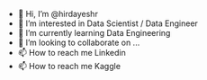 - 👋 Hi, I’m @hirdayeshr
- 👀 I’m interested in  Data Scientist / Data Engineer
- 🌱 I’m currently learning Data Engineering
- 💞️ I’m looking to collaborate on ...
- 📫 How to reach me  Linkedin
- 📫 How to reach me Kaggle

<!---
hirdayeshr/hirdayeshr is a ✨ special ✨ repository because its `README.md` (this file) appears on your GitHub profile.
You can click the Preview link to take a look at your changes.
--->
